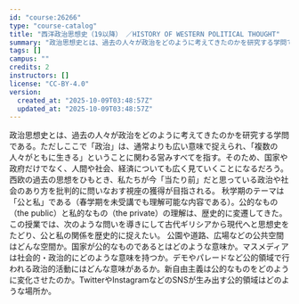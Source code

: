```yaml
---
id: "course:26266"
type: "course-catalog"
title: "西洋政治思想史（19以降） ／HISTORY OF WESTERN POLITICAL THOUGHT"
summary: "政治思想史とは、過去の人々が政治をどのように考えてきたのかを研究する学問である。ただしここで「政治」は、通常よりも広い意味で捉えられ、「複数の人々がともに生きる」ということに関わる営みすべてを指す。そのため、国家や政府だけでなく、人間や社会…"
tags: []
campus: ""
credits: 2
instructors: []
license: "CC-BY-4.0"
version:
  created_at: "2025-10-09T03:48:57Z"
  updated_at: "2025-10-09T03:48:57Z"
---
```

政治思想史とは、過去の人々が政治をどのように考えてきたのかを研究する学問である。ただしここで「政治」は、通常よりも広い意味で捉えられ、「複数の人々がともに生きる」ということに関わる営みすべてを指す。そのため、国家や政府だけでなく、人間や社会、経済についても広く見ていくことになるだろう。西欧の過去の思想をひもとき、私たちが今「当たり前」だと思っている政治や社会のあり方を批判的に問いなおす視座の獲得が目指される。 秋学期のテーマは「公と私」である（春学期を未受講でも理解可能な内容である）。公的なもの（the public）と私的なもの（the private）の理解は、歴史的に変遷してきた。この授業では、次のような問いを導きにして古代ギリシアから現代へと思想史をたどり、公と私の関係を歴史的に捉えたい。 公園や道路、広場などの公共空間はどんな空間か。国家が公的なものであるとはどのような意味か。マスメディアは社会的・政治的にどのような意味を持つか。デモやパレードなど公的領域で行われる政治的活動にはどんな意味があるか。新自由主義は公的なものをどのように変化させたのか。TwitterやInstagramなどのSNSが生み出す公的領域はどのような場所か。
